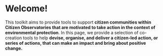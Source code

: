 # Welcome!

This toolkit aims to provide tools to support **citizen communities within Citizen Observatories that are motivated to take action in the context of environmental protection**. In this page, we provide a selection of co-creation tools to help **devise, organise, and deliver a citizen-led action, or series of actions, that can make an impact and bring about positive change.**

